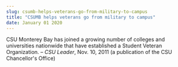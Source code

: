 ```yaml
---
slug: csumb-helps-veterans-go-from-military-to-campus
title: "CSUMB helps veterans go from military to campus"
date: January 01 2020
---
```


 
<p>
  CSU Monterey Bay has joined a growing number of colleges and universities
  nationwide that have established a Student Veteran Organization. –
  <em>CSU Leader</em>, Nov. 10, 2011 (a publication of the CSU Chancellor's
  Office)
</p>
 
